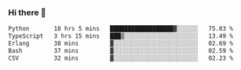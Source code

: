 ### Hi there 🌱
<!--START_SECTION:waka-->

```txt
Python       18 hrs 5 mins   ██████████████████▓░░░░░░   75.03 %
TypeScript   3 hrs 15 mins   ███▒░░░░░░░░░░░░░░░░░░░░░   13.49 %
Erlang       38 mins         ▓░░░░░░░░░░░░░░░░░░░░░░░░   02.69 %
Bash         37 mins         ▓░░░░░░░░░░░░░░░░░░░░░░░░   02.59 %
CSV          32 mins         ▓░░░░░░░░░░░░░░░░░░░░░░░░   02.23 %
```

<!--END_SECTION:waka-->
<!--
**Dieg0raf/Dieg0raf** is a ✨ _special_ ✨ repository because its `README.md` (this file) appears on your GitHub profile.

Here are some ideas to get you started:

- 🔭 I’m currently working on ...
- 🌱 I’m currently learning ...
- 👯 I’m looking to collaborate on ...
- 🤔 I’m looking for help with ...
- 💬 Ask me about ...
- 📫 How to reach me: ...
- 😄 Pronouns: ...
- ⚡ Fun fact: ...
-->
